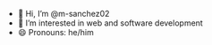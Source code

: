 - 👋 Hi, I’m @m-sanchez02
- 👀 I’m interested in web and software development
- 😄 Pronouns: he/him

<!---
m-sanchez02/m-sanchez02 is a ✨ special ✨ repository because its `README.md` (this file) appears on your GitHub profile.
You can click the Preview link to take a look at your changes.
--->
